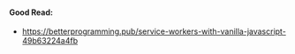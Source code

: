 #### Good Read:
- https://betterprogramming.pub/service-workers-with-vanilla-javascript-49b63224a4fb
